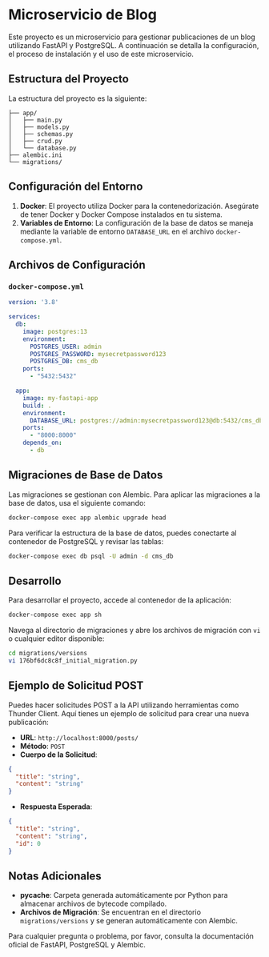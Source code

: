 # Microservicio de Blog

Este proyecto es un microservicio para gestionar publicaciones de un blog utilizando FastAPI y PostgreSQL. A continuación se detalla la configuración, el proceso de instalación y el uso de este microservicio.

## Estructura del Proyecto

La estructura del proyecto es la siguiente:

```
├── app/
│   ├── main.py
│   ├── models.py
│   ├── schemas.py
│   ├── crud.py
│   └── database.py
├── alembic.ini
└── migrations/
```

## Configuración del Entorno

1. **Docker**: El proyecto utiliza Docker para la contenedorización. Asegúrate de tener Docker y Docker Compose instalados en tu sistema.
2. **Variables de Entorno**: La configuración de la base de datos se maneja mediante la variable de entorno `DATABASE_URL` en el archivo `docker-compose.yml`.

## Archivos de Configuración

### `docker-compose.yml`

```yaml
version: '3.8'

services:
  db:
    image: postgres:13
    environment:
      POSTGRES_USER: admin
      POSTGRES_PASSWORD: mysecretpassword123
      POSTGRES_DB: cms_db
    ports:
      - "5432:5432"

  app:
    image: my-fastapi-app
    build: .
    environment:
      DATABASE_URL: postgres://admin:mysecretpassword123@db:5432/cms_db
    ports:
      - "8000:8000"
    depends_on:
      - db
```

## Migraciones de Base de Datos

Las migraciones se gestionan con Alembic. Para aplicar las migraciones a la base de datos, usa el siguiente comando:

```bash
docker-compose exec app alembic upgrade head
```

Para verificar la estructura de la base de datos, puedes conectarte al contenedor de PostgreSQL y revisar las tablas:

```bash
docker-compose exec db psql -U admin -d cms_db
```

## Desarrollo

Para desarrollar el proyecto, accede al contenedor de la aplicación:

```bash
docker-compose exec app sh
```

Navega al directorio de migraciones y abre los archivos de migración con `vi` o cualquier editor disponible:

```bash
cd migrations/versions
vi 176bf6dc8c8f_initial_migration.py
```

## Ejemplo de Solicitud POST

Puedes hacer solicitudes POST a la API utilizando herramientas como Thunder Client. Aquí tienes un ejemplo de solicitud para crear una nueva publicación:

- **URL**: `http://localhost:8000/posts/`
- **Método**: `POST`
- **Cuerpo de la Solicitud**:

```json
{
  "title": "string",
  "content": "string"
}
```

- **Respuesta Esperada**:

```json
{
  "title": "string",
  "content": "string",
  "id": 0
}
```

## Notas Adicionales

- **__pycache__**: Carpeta generada automáticamente por Python para almacenar archivos de bytecode compilado.
- **Archivos de Migración**: Se encuentran en el directorio `migrations/versions` y se generan automáticamente con Alembic.

Para cualquier pregunta o problema, por favor, consulta la documentación oficial de FastAPI, PostgreSQL y Alembic.
